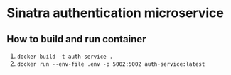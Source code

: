 # Sinatra authentication microservice

## How to build and run container

1. `docker build -t auth-service .`
2. `docker run --env-file .env -p 5002:5002 auth-service:latest`
